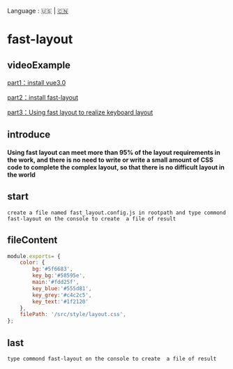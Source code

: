 
Language : 🇺🇸 | [🇨🇳](./README.zh-CN.md) 
# fast-layout
## videoExample
[part1：install vue3.0](https://www.bilibili.com/video/BV1rh411b7Lq?share_source=copy_web)

[part2：install fast-layout](https://www.bilibili.com/video/BV1rh411b7Lq?share_source=copy_web)

[part3：Using fast layout to realize keyboard layout](https://www.bilibili.com/video/BV1rh411b7Lq?share_source=copy_web)
## introduce
#### Using fast layout can meet more than 95% of the layout requirements in the work, and there is no need to write or write a small amount of CSS code to complete the complex layout, so that there is no difficult layout in the world
## start
`create a file named fast_layout.config.js in rootpath and type commond fast-layout on the console to create  a file of result`
## fileContent
```js
module.exports= {
    color: {
        bg:'#5f6683',
        key_bg:'#58595e',
        main:'#fdd25f',
        key_blue:'#555d81',
        key_grey:'#c4c2c5',
        key_text:'#1f2120'
    },
    filePath: '/src/style/layout.css',
};
```
## last
`type commond fast-layout on the console to create  a file of result`

